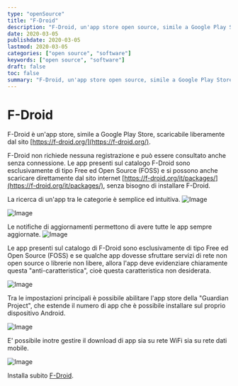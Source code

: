 ```yaml
---
type: "openSource"
title: "F-Droid"
description: "F-Droid, un'app store open source, simile a Google Play Store, per la distribuzione di app free ed open source (FOSS) per Android"
date: 2020-03-05
publishdate: 2020-03-05
lastmod: 2020-03-05
categories: ["open source", "software"]
keywords: ["open source", "software"]
draft: false
toc: false
summary: "F-Droid, un'app store open source, simile a Google Play Store, per la distribuzione di app free ed open source (FOSS) per Android"
---
```


# F-Droid

F-Droid è un'app store, simile a Google Play Store, scaricabile liberamente dal sito [https://f-droid.org/](https://f-droid.org/).

F-Droid non richiede nessuna registrazione e può essere consultato anche senza connessione. Le app presenti sul catalogo F-Droid sono esclusivamente di tipo Free ed Open Source (FOSS) e si possono anche scaricare direttamente dal sito internet [https://f-droid.org/it/packages/](https://f-droid.org/it/packages/), senza bisogno di installare F-Droid.

La ricerca di un'app tra le categorie è semplice ed intuitiva.
![Image](/static/openSource/FDroid-Categories.png "FDroid - Categories")

![Image](/static/openSource/FDroid-Search.png "FDroid - Search")

Le notifiche di aggiornamenti permettono di avere tutte le app sempre aggiornate.
![Image](/static/openSource/FDroid-Update.png "FDroid - Update")

Le app presenti sul catalogo di F-Droid sono esclusivamente di tipo Free ed Open Source (FOSS) e se qualche app dovesse sfruttare servizi di rete non open source o librerie non libere, allora l'app deve evidenziare chiaramente questa "anti-caratteristica", cioè questa caratteristica non desiderata.

![Image](/static/openSource/FDroid-AntiFeatures.png "FDroid - Anti-Features")

Tra le impostazioni principali è possibile abilitare l'app store della "Guardian Project", che estende il numero di app che è possibile installare sul proprio dispositivo Android.

![Image](/static/openSource/FDroid-Repositories.png "FDroid - Repositories")

E' possibile inotre gestire il download di app sia su rete WiFi sia su rete dati mobile.

![Image](/static/openSource/FDroid-Settings.png "FDroid - Settings")

Installa subito [F-Droid](https://f-droid.org/).
